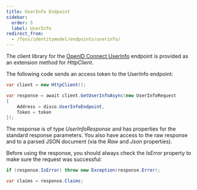 ```yaml
---
title: UserInfo Endpoint
sidebar:
  order: 5
  label: UserInfo
redirect_from:
  - /foss/identitymodel/endpoints/userinfo/
---
```


The client library for the [OpenID Connect
UserInfo](https://openid.net/specs/openid-connect-core-1_0.html#userinfo)
endpoint is provided as an extension method for *HttpClient*.

The following code sends an access token to the UserInfo endpoint:

```csharp
var client = new HttpClient();

var response = await client.GetUserInfoAsync(new UserInfoRequest
{
    Address = disco.UserInfoEndpoint,
    Token = token
});
```

The response is of type *UserInfoResponse* and has properties for the
standard response parameters. You also have access to the raw
response and to a parsed JSON document (via the *Raw* and *Json*
properties).

Before using the response, you should always check the *IsError*
property to make sure the request was successful:

```csharp
if (response.IsError) throw new Exception(response.Error);

var claims = response.Claims;
```
